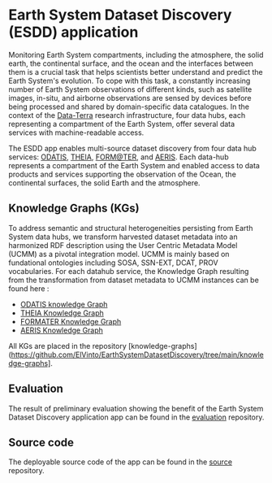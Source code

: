 # Earth System Dataset Discovery (ESDD) application

Monitoring Earth System compartments, including the atmosphere, the solid earth, the continental surface, and the ocean and the interfaces between them is a crucial task that helps scientists better understand and predict the Earth System's evolution. To cope with this task, a constantly increasing number of Earth System observations of different kinds, such as satellite images, in-situ, and airborne observations are sensed by devices before being processed and shared by domain-specific data catalogues. In the context of the [Data-Terra](https://www.data-terra.org/en/) research infrastructure, four data hubs, each representing a compartment of the Earth System, offer several data services with machine-readable access.



The ESDD app enables multi-source dataset discovery from four data hub services: [ODATIS](https://www.odatis-ocean.fr/en), [THEIA](https://catalogue.theia-land.fr/), [FORM@TER](https://en.poleterresolide.fr/data-access/catalog/#/), and [AERIS](https://www.aeris-data.fr/en/catalogue-en/).
Each data-hub represents a compartment of the Earth System and enabled access to data products and services supporting the observation of the Ocean, the continental surfaces, the solid Earth and the atmosphere.


## Knowledge Graphs (KGs)
To address semantic and structural heterogeneities persisting from Earth System data hubs, we transform harvested dataset metadata into an harmonized RDF description using the User Centric Metadata Model (UCMM) as a pivotal integration model. UCMM is mainly based on fundational ontologies including SOSA, SSN-EXT, DCAT, PROV vocabularies. 
For each datahub service, the Knowledge Graph resulting from the transformation from dataset metadata to UCMM instances can be found here :

- [ODATIS knowledge Graph](https://github.com/ElVinto/EarthSystemDatasetDiscovery/blob/main/knowledge-graphs/ODATIS_graph.zip)
- [THEIA Knowledge Graph](https://github.com/ElVinto/EarthSystemDatasetDiscovery/blob/main/knowledge-graphs/THEIA_graph.zip)
- [FORMATER Knowledge Graph](https://github.com/ElVinto/EarthSystemDatasetDiscovery/blob/main/knowledge-graphs/FORMATER_graph.zip)
- [AERIS Knowledge Graph](https://github.com/ElVinto/EarthSystemDatasetDiscovery/blob/main/knowledge-graphs/AERIS_graph.zip)

<!-- The Merge Knowledge Graph gathering harmonized metadata descriptions from all datahubs can be found here : [Merge Knowledge Graph] (https://github.com/ElVinto/EarthSystemDatasetDiscovery/blob/main/knowledge-graphs/MERGE_graph.zip) -->
All KGs are placed in the repository [knowledge-graphs](https://github.com/ElVinto/EarthSystemDatasetDiscovery/tree/main/knowledge-graphs].



## Evaluation
The result of preliminary evaluation showing the benefit of the Earth System Dataset Discovery application app can be found in the  [evaluation](https://github.com/ElVinto/EarthSystemDatasetDiscovery/tree/main/evaluation/) repository.

## Source code
The deployable source code of the app can be found in the [source](https://github.com/ElVinto/EarthSystemDatasetDiscovery/tree/main/react-app/) repository.
